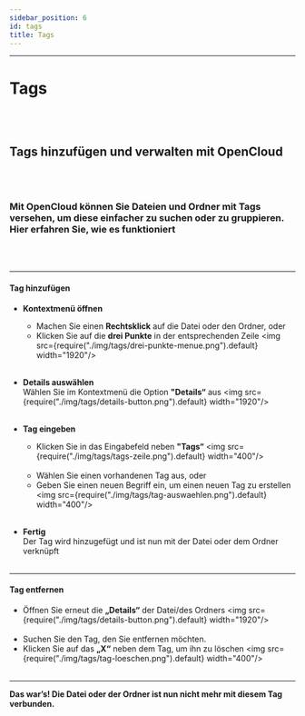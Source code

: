 ```yaml
---
sidebar_position: 6
id: tags
title: Tags
---
```


---

# Tags

<br/><br/>

## Tags hinzufügen und verwalten mit OpenCloud

<br/><br/>

### Mit OpenCloud können Sie Dateien und Ordner mit **Tags** versehen, um diese einfacher zu suchen oder zu gruppieren. Hier erfahren Sie, wie es funktioniert

<br/><br/>

---

#### Tag hinzufügen

- **Kontextmenü öffnen**
  - Machen Sie einen **Rechtsklick** auf die Datei oder den Ordner, oder
  - Klicken Sie auf die **drei Punkte** in der entsprechenden Zeile
    <img src={require("./img/tags/drei-punkte-menue.png").default} width="1920"/>
    <br/><br/>

- **Details auswählen**  
   Wählen Sie im Kontextmenü die Option **"Details“** aus
  <img src={require("./img/tags/details-button.png").default} width="1920"/>
  <br/><br/>

- **Tag eingeben**
  - Klicken Sie in das Eingabefeld neben **"Tags“**
    <img src={require("./img/tags/tags-zeile.png").default} width="400"/>
    <br/><br/>
  - Wählen Sie einen vorhandenen Tag aus, oder
  - Geben Sie einen neuen Begriff ein, um einen neuen Tag zu erstellen
    <img src={require("./img/tags/tag-auswaehlen.png").default} width="400"/>
    <br/><br/>

- **Fertig**  
   Der Tag wird hinzugefügt und ist nun mit der Datei oder dem Ordner verknüpft
  <br/><br/>

---

#### Tag entfernen

- Öffnen Sie erneut die **„Details“** der Datei/des Ordners
  <img src={require("./img/tags/details-button.png").default} width="1920"/>
  <br/><br/>
- Suchen Sie den Tag, den Sie entfernen möchten.
- Klicken Sie auf das **„X“** neben dem Tag, um ihn zu löschen
  <img src={require("./img/tags/tag-loeschen.png").default} width="400"/>
  <br/><br/>

---

**Das war’s! Die Datei oder der Ordner ist nun nicht mehr mit diesem Tag verbunden.**
